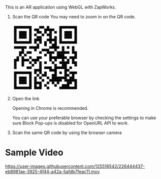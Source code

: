 This is an AR application using WebGL with ZapWorks.

1. Scan the QR code
   You may need to zoom in on the QR code.
   
   ![QR](ar_business_intro.png "QR")
2. Open the link

   Opening in Chrome is recommended.
   
   You can use your preferable browser by checking the settings to make sure Block Pop-ups is disabled for OpenURL API to work.
3. Scan the same QR code by using the browser camera

# Sample Video

https://user-images.githubusercontent.com/125516542/226444437-eb8981ae-3925-4f44-a42a-5afdb7feac11.mov

